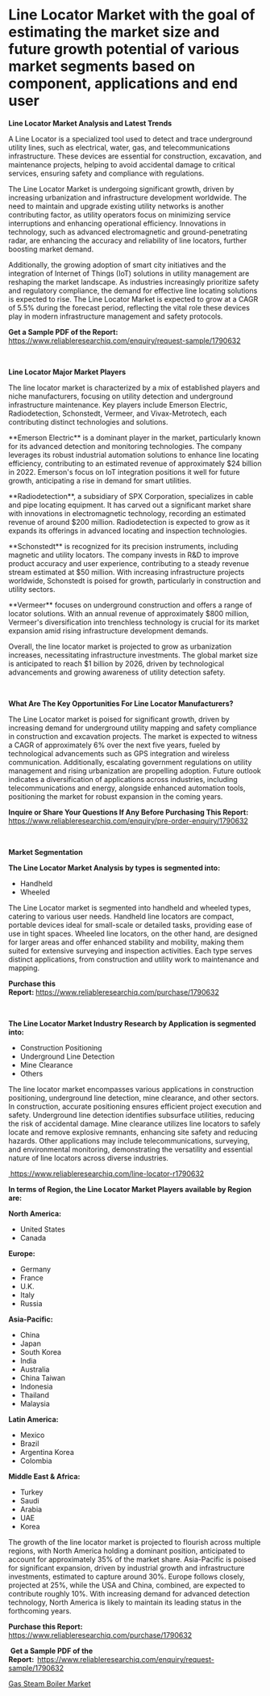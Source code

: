 <p><h1>Line Locator Market with the goal of estimating the market size and future growth potential of various market segments based on component, applications and end user</h1></p><p><strong>Line Locator Market Analysis and Latest Trends</strong></p>
<p><p>A Line Locator is a specialized tool used to detect and trace underground utility lines, such as electrical, water, gas, and telecommunications infrastructure. These devices are essential for construction, excavation, and maintenance projects, helping to avoid accidental damage to critical services, ensuring safety and compliance with regulations.</p><p>The Line Locator Market is undergoing significant growth, driven by increasing urbanization and infrastructure development worldwide. The need to maintain and upgrade existing utility networks is another contributing factor, as utility operators focus on minimizing service interruptions and enhancing operational efficiency. Innovations in technology, such as advanced electromagnetic and ground-penetrating radar, are enhancing the accuracy and reliability of line locators, further boosting market demand.</p><p>Additionally, the growing adoption of smart city initiatives and the integration of Internet of Things (IoT) solutions in utility management are reshaping the market landscape. As industries increasingly prioritize safety and regulatory compliance, the demand for effective line locating solutions is expected to rise. The Line Locator Market is expected to grow at a CAGR of 5.5% during the forecast period, reflecting the vital role these devices play in modern infrastructure management and safety protocols.</p></p>
<p><strong>Get a Sample PDF of the Report:&nbsp;</strong> <a href="https://www.reliableresearchiq.com/enquiry/request-sample/1790632?utm_campaign=2309&utm_medium=2&utm_source=Github&utm_content=ia&utm_term=19022025&utm_id=line-locator">https://www.reliableresearchiq.com/enquiry/request-sample/1790632</a></p>
<p>&nbsp;</p>
<p><strong>Line Locator Major Market Players</strong></p>
<p><p>The line locator market is characterized by a mix of established players and niche manufacturers, focusing on utility detection and underground infrastructure maintenance. Key players include Emerson Electric, Radiodetection, Schonstedt, Vermeer, and Vivax-Metrotech, each contributing distinct technologies and solutions.</p><p>**Emerson Electric** is a dominant player in the market, particularly known for its advanced detection and monitoring technologies. The company leverages its robust industrial automation solutions to enhance line locating efficiency, contributing to an estimated revenue of approximately $24 billion in 2022. Emerson's focus on IoT integration positions it well for future growth, anticipating a rise in demand for smart utilities.</p><p>**Radiodetection**, a subsidiary of SPX Corporation, specializes in cable and pipe locating equipment. It has carved out a significant market share with innovations in electromagnetic technology, recording an estimated revenue of around $200 million. Radiodetection is expected to grow as it expands its offerings in advanced locating and inspection technologies.</p><p>**Schonstedt** is recognized for its precision instruments, including magnetic and utility locators. The company invests in R&D to improve product accuracy and user experience, contributing to a steady revenue stream estimated at $50 million. With increasing infrastructure projects worldwide, Schonstedt is poised for growth, particularly in construction and utility sectors.</p><p>**Vermeer** focuses on underground construction and offers a range of locator solutions. With an annual revenue of approximately $800 million, Vermeer's diversification into trenchless technology is crucial for its market expansion amid rising infrastructure development demands.</p><p>Overall, the line locator market is projected to grow as urbanization increases, necessitating infrastructure investments. The global market size is anticipated to reach $1 billion by 2026, driven by technological advancements and growing awareness of utility detection safety.</p></p>
<p>&nbsp;</p>
<p><strong>What Are The Key Opportunities For Line Locator Manufacturers?</strong></p>
<p><p>The Line Locator market is poised for significant growth, driven by increasing demand for underground utility mapping and safety compliance in construction and excavation projects. The market is expected to witness a CAGR of approximately 6% over the next five years, fueled by technological advancements such as GPS integration and wireless communication. Additionally, escalating government regulations on utility management and rising urbanization are propelling adoption. Future outlook indicates a diversification of applications across industries, including telecommunications and energy, alongside enhanced automation tools, positioning the market for robust expansion in the coming years.</p></p>
<p><strong>Inquire or Share Your Questions If Any Before Purchasing This Report:</strong> <a href="https://www.reliableresearchiq.com/enquiry/pre-order-enquiry/1790632?utm_campaign=2309&utm_medium=2&utm_source=Github&utm_content=ia&utm_term=19022025&utm_id=line-locator">https://www.reliableresearchiq.com/enquiry/pre-order-enquiry/1790632</a></p>
<p>&nbsp;</p>
<p><strong>Market Segmentation</strong></p>
<p><strong>The Line Locator Market Analysis by types is segmented into:</strong></p>
<p><ul><li>Handheld</li><li>Wheeled</li></ul></p>
<p><p>The Line Locator market is segmented into handheld and wheeled types, catering to various user needs. Handheld line locators are compact, portable devices ideal for small-scale or detailed tasks, providing ease of use in tight spaces. Wheeled line locators, on the other hand, are designed for larger areas and offer enhanced stability and mobility, making them suited for extensive surveying and inspection activities. Each type serves distinct applications, from construction and utility work to maintenance and mapping.</p></p>
<p><strong>Purchase this Report:&nbsp;</strong><a href="https://www.reliableresearchiq.com/purchase/1790632?utm_campaign=2309&utm_medium=2&utm_source=Github&utm_content=ia&utm_term=19022025&utm_id=line-locator">https://www.reliableresearchiq.com/purchase/1790632</a></p>
<p>&nbsp;</p>
<p><strong>The Line Locator Market Industry Research by Application is segmented into:</strong></p>
<p><ul><li>Construction Positioning</li><li>Underground Line Detection</li><li>Mine Clearance</li><li>Others</li></ul></p>
<p><p>The line locator market encompasses various applications in construction positioning, underground line detection, mine clearance, and other sectors. In construction, accurate positioning ensures efficient project execution and safety. Underground line detection identifies subsurface utilities, reducing the risk of accidental damage. Mine clearance utilizes line locators to safely locate and remove explosive remnants, enhancing site safety and reducing hazards. Other applications may include telecommunications, surveying, and environmental monitoring, demonstrating the versatility and essential nature of line locators across diverse industries.</p></p>
<p><a href="https://www.reliableresearchiq.com/line-locator-r1790632?utm_campaign=2309&utm_medium=2&utm_source=Github&utm_content=ia&utm_term=19022025&utm_id=line-locator">&nbsp;https://www.reliableresearchiq.com/line-locator-r1790632</a></p>
<p><strong>In terms of Region, the Line Locator Market Players available by Region are:</strong></p>
<p>
    <p> <strong> North America: </strong>
        <ul>
            <li>United States</li>
            <li>Canada</li>
        </ul>
        </p> 
    <p> <strong> Europe: </strong>
        <ul>
            <li>Germany</li>
            <li>France</li>
            <li>U.K.</li>
            <li>Italy</li>
            <li>Russia</li>
        </ul>
        </p> 
    <p> <strong> Asia-Pacific: </strong>
        <ul>
            <li>China</li>
            <li>Japan</li>
            <li>South Korea</li>
            <li>India</li>
            <li>Australia</li>
            <li>China Taiwan</li>
            <li>Indonesia</li>
            <li>Thailand</li>
            <li>Malaysia</li>
        </ul>
        </p> 
    <p> <strong> Latin America: </strong>
        <ul>
            <li>Mexico</li>
            <li>Brazil</li>
            <li>Argentina Korea</li>
            <li>Colombia</li>
        </ul>
        </p> 
    <p> <strong> Middle East & Africa: </strong>
        <ul>
            <li>Turkey</li>
            <li>Saudi</li>
            <li>Arabia</li>
            <li>UAE</li>
            <li>Korea</li>
        </ul>
    </p>
    </p>
<p><p>The growth of the line locator market is projected to flourish across multiple regions, with North America holding a dominant position, anticipated to account for approximately 35% of the market share. Asia-Pacific is poised for significant expansion, driven by industrial growth and infrastructure investments, estimated to capture around 30%. Europe follows closely, projected at 25%, while the USA and China, combined, are expected to contribute roughly 10%. With increasing demand for advanced detection technology, North America is likely to maintain its leading status in the forthcoming years.</p></p>
<p><strong>Purchase this Report: </strong><a href="https://www.reliableresearchiq.com/purchase/1790632?utm_campaign=2309&utm_medium=2&utm_source=Github&utm_content=ia&utm_term=19022025&utm_id=line-locator">https://www.reliableresearchiq.com/purchase/1790632</a></p>
<p>&nbsp;<strong>Get a Sample PDF of the Report:&nbsp;&nbsp;</strong><a href="https://www.reliableresearchiq.com/enquiry/request-sample/1790632?utm_campaign=2309&utm_medium=2&utm_source=Github&utm_content=ia&utm_term=19022025&utm_id=line-locator">https://www.reliableresearchiq.com/enquiry/request-sample/1790632</a></p>
<p><strong></strong></p>
<p><p><a href="https://github.com/triattwood9919/Market-Research-Report-List-1/blob/main/gas-steam-boiler-market.md?utm_campaign=2309&utm_medium=2&utm_source=Github&utm_content=ia&utm_term=19022025&utm_id=line-locator">Gas Steam Boiler Market</a></p></p>